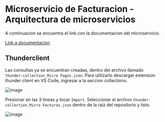 # Microservicio de Facturacion - Arquitectura de microservicios

A continuacion se encuentra el link con la documentacion del microservicio.

[Link a documentacion](https://bitionz.notion.site/Microservicio-de-Factura-7729a8fd695246dfbe448a0047193054)

## Thunderclient

Las consultas ya se encuentran creadas, dentro del archivo llamado `thunder-collection_Micro Pagos.json`. Para utilizarlo descargar extension thunder client en VS Code, ingresar a la seccion collections.

![image](https://user-images.githubusercontent.com/33705477/203122282-c3db9b1d-7a9c-4fb0-8f81-29c61fb08155.png)

Presionar en las 3 lineas y tocar `Import`. Seleccionar el archivo `thunder-collection_Micro Facturas.json` dentro de la raiz del repositorio y listo.

![image](https://user-images.githubusercontent.com/33705477/203122389-da2932b3-707c-442e-a96f-6ec9591b3a42.png)

